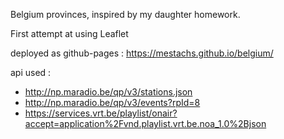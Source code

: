 
Belgium provinces, inspired by my daughter homework.

First attempt at using Leaflet

deployed as github-pages : https://mestachs.github.io/belgium/


api used : 
 - http://np.maradio.be/qp/v3/stations.json
 - http://np.maradio.be/qp/v3/events?rpId=8
 - https://services.vrt.be/playlist/onair?accept=application%2Fvnd.playlist.vrt.be.noa_1.0%2Bjson
 